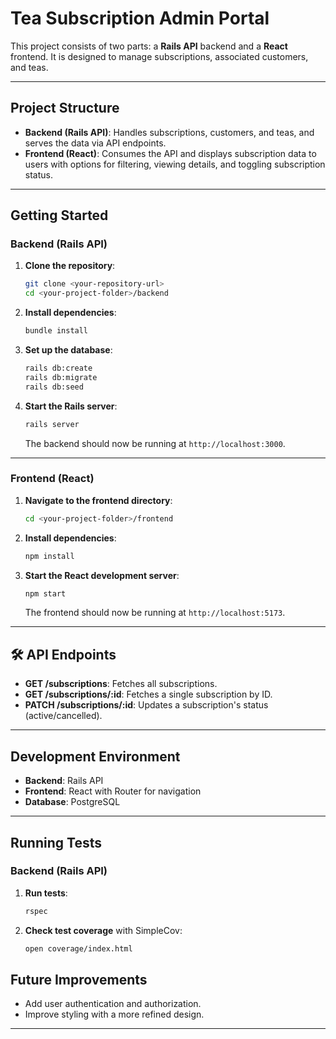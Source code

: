 # Tea Subscription Admin Portal

This project consists of two parts: a **Rails API** backend and a **React** frontend. It is designed to manage subscriptions, associated customers, and teas.

---

## Project Structure

- **Backend (Rails API)**: Handles subscriptions, customers, and teas, and serves the data via API endpoints.
- **Frontend (React)**: Consumes the API and displays subscription data to users with options for filtering, viewing details, and toggling subscription status.

---

## Getting Started

### Backend (Rails API)

1. **Clone the repository**:

   ```bash
   git clone <your-repository-url>
   cd <your-project-folder>/backend
   ```

2. **Install dependencies**:

   ```bash
   bundle install
   ```

3. **Set up the database**:

   ```bash
   rails db:create
   rails db:migrate
   rails db:seed 
   ```

4. **Start the Rails server**:

   ```bash
   rails server
   ```

   The backend should now be running at `http://localhost:3000`.

---

### Frontend (React)

1. **Navigate to the frontend directory**:

   ```bash
   cd <your-project-folder>/frontend
   ```

2. **Install dependencies**:

   ```bash
   npm install
   ```

3. **Start the React development server**:

   ```bash
   npm start
   ```

   The frontend should now be running at `http://localhost:5173`.

---

## 🛠 API Endpoints

- **GET /subscriptions**: Fetches all subscriptions.
- **GET /subscriptions/:id**: Fetches a single subscription by ID.
- **PATCH /subscriptions/:id**: Updates a subscription's status (active/cancelled).

---

## Development Environment

- **Backend**: Rails API
- **Frontend**: React with Router for navigation
- **Database**: PostgreSQL 

---

## Running Tests

### Backend (Rails API)

1. **Run tests**:

   ```bash
   rspec
   ```

2. **Check test coverage** with SimpleCov:

   ```bash
   open coverage/index.html
   ```

## Future Improvements

- Add user authentication and authorization.
- Improve styling with a more refined design.

---